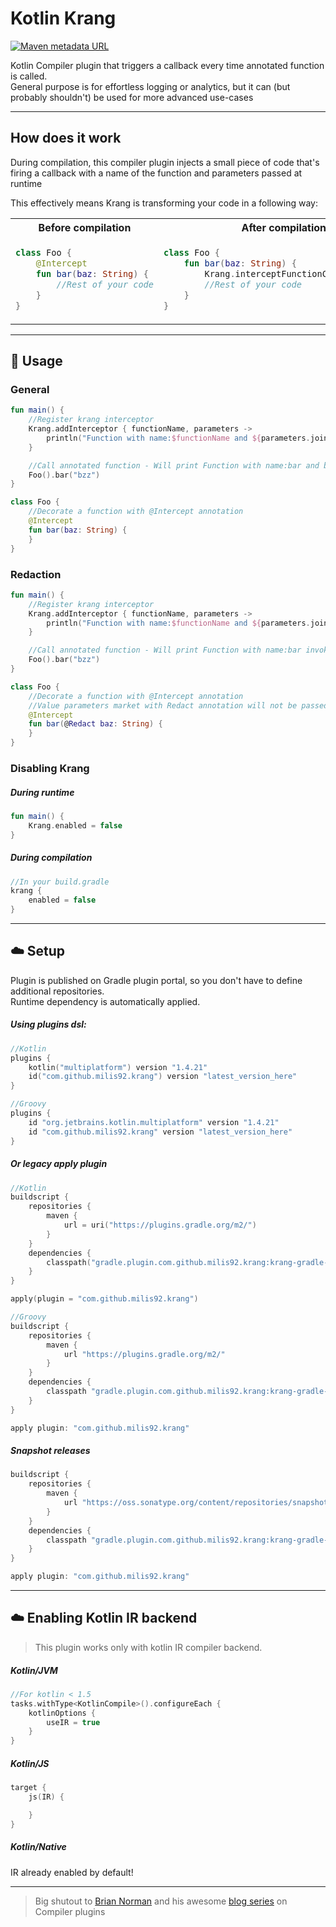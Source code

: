 # Kotlin Krang

[![Maven metadata URL](https://img.shields.io/maven-metadata/v?label=Plugin&metadataUrl=https://plugins.gradle.org/m2/com.github.milis92/krang/com.github.milis92.krang.gradle.plugin/maven-metadata.xml)](https://plugins.gradle.org/plugin/com.github.milis92.krang)

Kotlin Compiler plugin that triggers a callback every time annotated function is called.\
General purpose is for effortless logging or analytics,
but it can (but probably shouldn't) be used for more advanced use-cases

---

## How does it work

During compilation, this compiler plugin injects a small piece of code that's
firing a callback with a name of the function and parameters passed at runtime

This effectively means Krang is transforming your code in a following way:
<table>
<tr>
<th>
Before compilation
</th>
<th>
After compilation
</th>
</tr>
<tr>
<td>

```kotlin
class Foo {
    @Intercept
    fun bar(baz: String) {
        //Rest of your code
    }
}
```

</td>
<td>

```kotlin
class Foo {
    fun bar(baz: String) {
        Krang.interceptFunctionCall("bar", baz)
        //Rest of your code
    }
}
```

</td>
</tr>
</table>

---

## :memo: Usage

### General

```kotlin
fun main() {
    //Register krang interceptor
    Krang.addInterceptor { functionName, parameters ->
        println("Function with name:$functionName and ${parameters.joinToString()} invoked")
    }

    //Call annotated function - Will print Function with name:bar and bzz invoked
    Foo().bar("bzz")
}

class Foo {
    //Decorate a function with @Intercept annotation
    @Intercept
    fun bar(baz: String) {
    }
}
```

### Redaction

```kotlin
fun main() {
    //Register krang interceptor
    Krang.addInterceptor { functionName, parameters ->
        println("Function with name:$functionName and ${parameters.joinToString()} invoked")
    }

    //Call annotated function - Will print Function with name:bar invoked
    Foo().bar("bzz")
}

class Foo {
    //Decorate a function with @Intercept annotation
    //Value parameters market with Redact annotation will not be passed to Krang
    @Intercept
    fun bar(@Redact baz: String) {
    }
}
```

### Disabling Krang

##### During runtime

```kotlin
fun main() {
    Krang.enabled = false
}
```

##### During compilation

```kotlin
//In your build.gradle
krang {
    enabled = false
}
```

---

## :cloud: Setup

Plugin is published on Gradle plugin portal, so you don't have to define additional repositories.\
Runtime dependency is automatically applied.

##### Using plugins dsl:

```kotlin
//Kotlin
plugins {
    kotlin("multiplatform") version "1.4.21"
    id("com.github.milis92.krang") version "latest_version_here"
}
```

```groovy
//Groovy
plugins {
    id "org.jetbrains.kotlin.multiplatform" version "1.4.21"
    id "com.github.milis92.krang" version "latest_version_here"
}
```

##### Or legacy apply plugin

```kotlin
//Kotlin
buildscript {
    repositories {
        maven {
            url = uri("https://plugins.gradle.org/m2/")
        }
    }
    dependencies {
        classpath("gradle.plugin.com.github.milis92.krang:krang-gradle-plugin:latest_version_here")
    }
}

apply(plugin = "com.github.milis92.krang")
```

```groovy
//Groovy
buildscript {
    repositories {
        maven {
            url "https://plugins.gradle.org/m2/"
        }
    }
    dependencies {
        classpath "gradle.plugin.com.github.milis92.krang:krang-gradle-plugin:latest_version_here"
    }
}

apply plugin: "com.github.milis92.krang"
```

##### Snapshot releases

```groovy
buildscript {
    repositories {
        maven {
            url "https://oss.sonatype.org/content/repositories/snapshots"
        }
    }
    dependencies {
        classpath "gradle.plugin.com.github.milis92.krang:krang-gradle-plugin:latest_snapshot_version_here"
    }
}

apply plugin: "com.github.milis92.krang"

```

---

## :cloud: Enabling Kotlin IR backend

> This plugin works only with kotlin IR compiler backend.

##### Kotlin/JVM

```kotlin
//For kotlin < 1.5
tasks.withType<KotlinCompile>().configureEach {
    kotlinOptions {
        useIR = true
    }
}
```

##### Kotlin/JS

```kotlin
target {
    js(IR) {

    }
}
```

##### Kotlin/Native

IR already enabled by default!

---
> Big shutout to [Brian Norman](https://github.com/bnorm)
> and his awesome [blog series](https://blog.bnorm.dev/writing-your-second-compiler-plugin-part-1) on Compiler plugins
